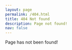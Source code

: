 ```yaml
---
layout: page
permalink: /404.html
title: 404 Not found
description: Page not found! 
nav: false
---
```


Page has not been found!